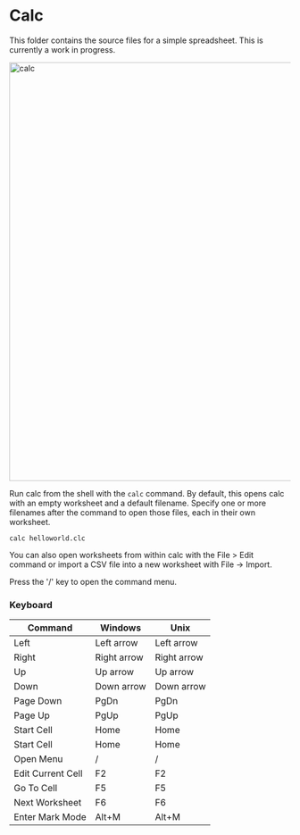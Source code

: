 # Calc

This folder contains the source files for a simple spreadsheet.
This is currently a work in progress.

<img width="750" alt="calc" src="https://github.com/user-attachments/assets/2fa1812d-99d5-41f6-a02f-2840a03d37f9">

Run calc from the shell with the `calc` command. By default,
this opens calc with an empty worksheet and a default filename.
Specify one or more filenames after the command to open those files,
each in their own worksheet.

`calc helloworld.clc`

You can also open worksheets from within calc with the File > Edit
command or import a CSV file into a new worksheet with File -> Import.

Press the '/' key to open the command menu.

### Keyboard

| Command           | Windows     | Unix        |
|-------------------|-------------|-------------|
| Left              | Left arrow  | Left arrow  |
| Right             | Right arrow | Right arrow |
| Up                | Up arrow    | Up arrow    |
| Down              | Down arrow  | Down arrow  |
| Page Down         | PgDn        | PgDn        |
| Page Up           | PgUp        | PgUp        |
| Start Cell        | Home        | Home        |
| Start Cell        | Home        | Home        |
| Open Menu         | /           | /           |
| Edit Current Cell | F2          | F2          |
| Go To Cell        | F5          | F5          |
| Next Worksheet    | F6          | F6          |
| Enter Mark Mode   | Alt+M       | Alt+M       |
